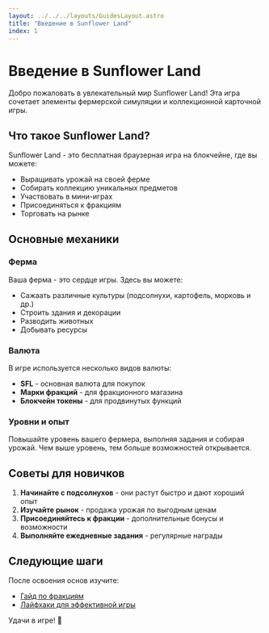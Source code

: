 ```yaml
---
layout: ../../../layouts/GuidesLayout.astro
title: "Введение в Sunflower Land"
index: 1
---
```


# Введение в Sunflower Land

Добро пожаловать в увлекательный мир Sunflower Land! Эта игра сочетает элементы фермерской симуляции и коллекционной карточной игры.

## Что такое Sunflower Land?

Sunflower Land - это бесплатная браузерная игра на блокчейне, где вы можете:
- Выращивать урожай на своей ферме
- Собирать коллекцию уникальных предметов
- Участвовать в мини-играх
- Присоединяться к фракциям
- Торговать на рынке

## Основные механики

### Ферма
Ваша ферма - это сердце игры. Здесь вы можете:
- Сажаать различные культуры (подсолнухи, картофель, морковь и др.)
- Строить здания и декорации
- Разводить животных
- Добывать ресурсы

### Валюта
В игре используется несколько видов валюты:
- **SFL** - основная валюта для покупок
- **Марки фракций** - для фракционного магазина
- **Блокчейн токены** - для продвинутых функций

### Уровни и опыт
Повышайте уровень вашего фермера, выполняя задания и собирая урожай. Чем выше уровень, тем больше возможностей открывается.

## Советы для новичков

1. **Начинайте с подсолнухов** - они растут быстро и дают хороший опыт
2. **Изучайте рынок** - продажа урожая по выгодным ценам
3. **Присоединяйтесь к фракции** - дополнительные бонусы и возможности
4. **Выполняйте ежедневные задания** - регулярные награды

## Следующие шаги

После освоения основ изучите:
- [Гайд по фракциям](/guides/main/fraction)
- [Лайфхаки для эффективной игры](/guides/lifehack/intro)

Удачи в игре! 🌻